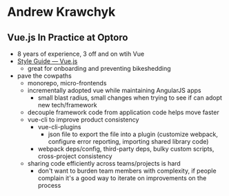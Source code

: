 # Andrew Krawchyk

## Vue.js In Practice at Optoro

- 8 years of experience, 3 off and on wtih Vue
- [Style Guide — Vue.js](https://vuejs.org/v2/style-guide/)
  - great for onboarding and preventing bikeshedding
- pave the cowpaths
  - monorepo, micro-frontends
  - incrementally adopted vue while maintaining AngularJS apps
    - small blast radius, small changes when trying to see if can adopt new tech/framework
  - decouple framework code from application code helps move faster
  - vue-cli to improve product consistency
    - vue-cli-plugins
      - json file to export the file into a plugin (customize webpack, configure error reporting, importing shared library code)
    - webpack deps/config, third-party deps, bulky custom scripts, cross-project consistency
  - sharing code efficiently across teams/projects is hard
    - don't want to burden team members with complexity, if people complain it's a good way to iterate on improvements on the process
